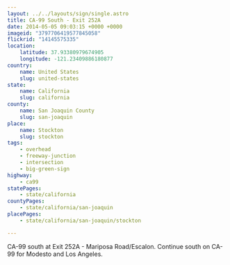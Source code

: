 ```yaml
---
layout: ../../layouts/sign/single.astro
title: CA-99 South - Exit 252A
date: 2014-05-05 09:03:15 +0000 +0000
imageid: "3797706419577845058"
flickrid: "14145575335"
location:
    latitude: 37.93380979674905
    longitude: -121.23409886180877
country:
    name: United States
    slug: united-states
state:
    name: California
    slug: california
county:
    name: San Joaquin County
    slug: san-joaquin
place:
    name: Stockton
    slug: stockton
tags:
    - overhead
    - freeway-junction
    - intersection
    - big-green-sign
highway:
    - ca99
statePages:
    - state/california
countyPages:
    - state/california/san-joaquin
placePages:
    - state/california/san-joaquin/stockton

---
```

CA-99 south at Exit 252A - Mariposa Road/Escalon.  Continue south on CA-99 for Modesto and Los Angeles.